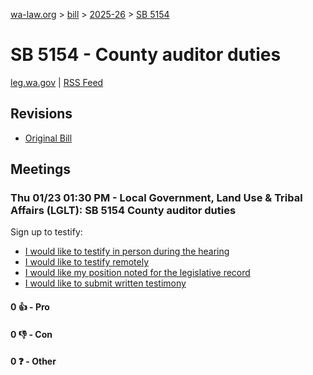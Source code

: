 [wa-law.org](/) > [bill](/bill/) > [2025-26](/bill/2025-26/) > [SB 5154](/bill/2025-26/sb/5154/)

# SB 5154 - County auditor duties
[leg.wa.gov](https://app.leg.wa.gov/billsummary?BillNumber=5154&Year=2025&Initiative=false) | [RSS Feed](./rss.xml)

## Revisions
* [Original Bill](1/)

## Meetings
### Thu 01/23 01:30 PM - Local Government, Land Use & Tribal Affairs (LGLT): SB 5154 County auditor duties
Sign up to testify:
* [I would like to testify in person during the hearing](https://app.leg.wa.gov/csi/Testifier/Add?chamber=House&mId=32448&aId=161440&caId=24806&tId=1)
* [I would like to testify remotely](https://app.leg.wa.gov/csi/Testifier/Add?chamber=House&mId=32448&aId=161440&caId=24806&tId=2)
* [I would like my position noted for the legislative record](https://app.leg.wa.gov/csi/Testifier/Add?chamber=House&mId=32448&aId=161440&caId=24806&tId=3)
* [I would like to submit written testimony](https://app.leg.wa.gov/csi/Testifier/Add?chamber=House&mId=32448&aId=161440&caId=24806&tId=4)

#### 0 👍 - Pro

#### 0 👎 - Con

#### 0 ❓ - Other
